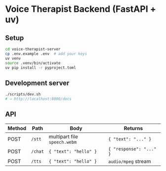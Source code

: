# Voice Therapist Backend (FastAPI + uv)

## Setup
```bash
cd voice-therapist-server
cp .env.example .env  # add your keys
uv venv
source .venv/bin/activate
uv pip install -r pyproject.toml
```

## Development server
```bash
./scripts/dev.sh
# → http://localhost:8000/docs
```

## API
| Method | Path | Body | Returns |
|--------|------|------|---------|
| POST | `/stt` | multipart file `speech.webm` | `{ "text": "..." }` |
| POST | `/chat` | `{ "text": "hello" }` | `{ "response": "..." }` |
| POST | `/tts` | `{ "text": "hello" }` | `audio/mpeg` stream | 